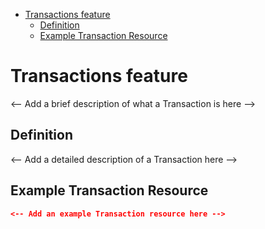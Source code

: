 <!-- START doctoc generated TOC please keep comment here to allow auto update -->
<!-- DON'T EDIT THIS SECTION, INSTEAD RE-RUN doctoc TO UPDATE -->

- [Transactions feature](#transactions-feature)
  - [Definition](#definition)
  - [Example Transaction Resource](#example-transaction-resource)

<!-- END doctoc generated TOC please keep comment here to allow auto update -->

# Transactions feature

<-- Add a brief description of what a Transaction is here -->

## Definition

<-- Add a detailed description of a Transaction here -->

## Example Transaction Resource

```json
<-- Add an example Transaction resource here -->
```
